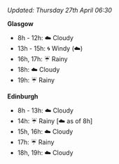 *Updated: Thursday 27th April 06:30*

**Glasgow**

* 8h - 12h: :cloud: Cloudy
* 13h - 15h: :cyclone: Windy (:cloud:)
* 16h, 17h: :umbrella: Rainy
* 18h: :cloud: Cloudy
* 19h: :umbrella: Rainy

**Edinburgh**

* 8h - 13h: :cloud: Cloudy
* 14h: :umbrella: Rainy [:cloud: as of 8h]
* 15h, 16h: :cloud: Cloudy
* 17h: :umbrella: Rainy
* 18h, 19h: :cloud: Cloudy

